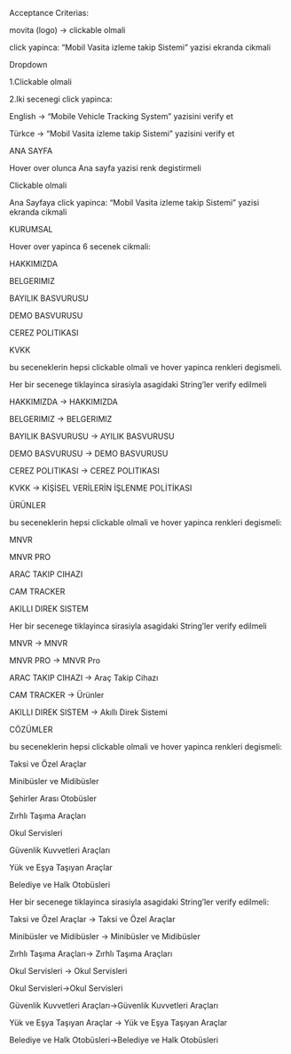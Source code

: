 Acceptance Criterias:

movita (logo)  → clickable olmali

click yapinca: “Mobil Vasita izleme takip Sistemi” yazisi ekranda cikmali

Dropdown

1.Clickable olmali

2.Iki secenegi click yapinca:

English → “Mobile Vehicle Tracking System” yazisini verify et

Türkce → “Mobil Vasita izleme takip Sistemi” yazisini verify et

ANA SAYFA 

Hover over olunca Ana sayfa yazisi renk degistirmeli 

Clickable olmali

Ana Sayfaya click yapinca: “Mobil Vasita izleme takip Sistemi” yazisi ekranda cikmali

KURUMSAL

Hover over yapinca 6 secenek cikmali:

HAKKIMIZDA

BELGERIMIZ

BAYILIK BASVURUSU

DEMO BASVURUSU

CEREZ POLITIKASI

KVKK

bu seceneklerin hepsi clickable olmali ve hover yapinca renkleri degismeli.

Her bir secenege tiklayinca sirasiyla asagidaki String’ler verify edilmeli

HAKKIMIZDA → HAKKIMIZDA

BELGERIMIZ → BELGERIMIZ

BAYILIK BASVURUSU → AYILIK BASVURUSU

DEMO BASVURUSU → DEMO BASVURUSU

CEREZ POLITIKASI → CEREZ POLITIKASI

KVKK → KİŞİSEL VERİLERİN İŞLENME POLİTİKASI

ÜRÜNLER

bu seceneklerin hepsi clickable olmali ve hover yapinca renkleri degismeli:

MNVR

MNVR PRO

ARAC TAKIP CIHAZI

CAM TRACKER

AKILLI DIREK SISTEM

Her bir secenege tiklayinca sirasiyla asagidaki String’ler verify edilmeli

MNVR → MNVR

MNVR PRO → MNVR Pro

ARAC TAKIP CIHAZI → Araç Takip Cihazı

CAM TRACKER → Ürünler

AKILLI DIREK SISTEM → Akıllı Direk Sistemi

CÖZÜMLER

bu seceneklerin hepsi clickable olmali ve hover yapinca renkleri degismeli:

Taksi ve Özel Araçlar

Minibüsler ve Midibüsler 

Şehirler Arası Otobüsler

Zırhlı Taşıma Araçları

Okul Servisleri

Güvenlik Kuvvetleri Araçları

Yük ve Eşya Taşıyan Araçlar

Belediye ve Halk Otobüsleri

Her bir secenege tiklayinca sirasiyla asagidaki String’ler verify edilmeli:

Taksi ve Özel Araçlar -> Taksi ve Özel Araçlar

Minibüsler ve Midibüsler  -> Minibüsler ve Midibüsler

Zırhlı Taşıma Araçları-> Zırhlı Taşıma Araçları

Okul Servisleri -> Okul Servisleri

Okul Servisleri->Okul Servisleri

Güvenlik Kuvvetleri Araçları->Güvenlik Kuvvetleri Araçları

Yük ve Eşya Taşıyan Araçlar -> Yük ve Eşya Taşıyan Araçlar

Belediye ve Halk Otobüsleri->Belediye ve Halk Otobüsleri




